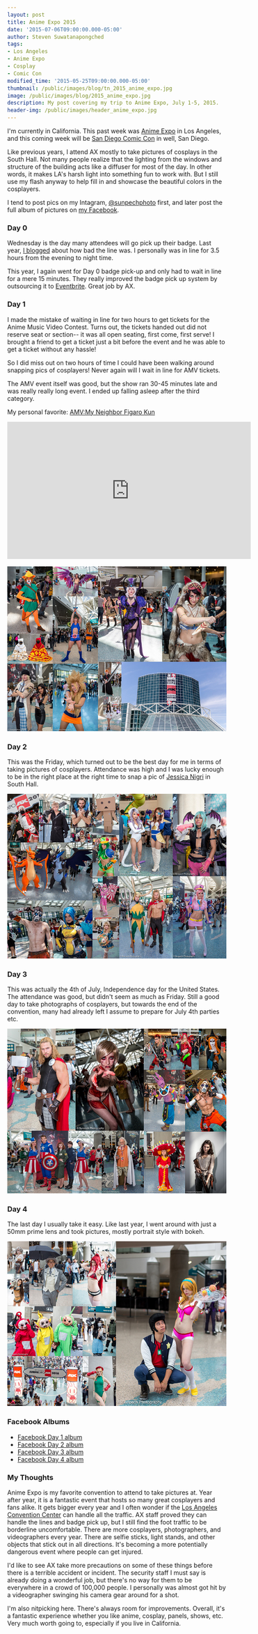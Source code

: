 ```yaml
---
layout: post
title: Anime Expo 2015
date: '2015-07-06T09:00:00.000-05:00'
author: Steven Suwatanapongched
tags:
- Los Angeles
- Anime Expo
- Cosplay
- Comic Con
modified_time: '2015-05-25T09:00:00.000-05:00'
thumbnail: /public/images/blog/tn_2015_anime_expo.jpg
image: /public/images/blog/2015_anime_expo.jpg
description: My post covering my trip to Anime Expo, July 1-5, 2015.
header-img: /public/images/header_anime_expo.jpg
---
```


I'm currently in California. This past week was [Anime Expo](http://www.anime-expo.org/) in Los Angeles, and this coming week will be [San Diego Comic Con](http://www.comic-con.org/cci) in well, San Diego.

Like previous years, I attend AX mostly to take pictures of cosplays in the South Hall. Not many people realize that the lighting from the windows and structure of the building acts like a diffuser for most of the day. In other words, it makes LA's harsh light into something fun to work with. But I still use my flash anyway to help fill in and showcase the beautiful colors in the cosplayers.

I tend to post pics on my Intagram, [@sunpechphoto](http://instagram.com/sunpechphoto) first, and later post the full album of pictures on [my Facebook](http://facebook.com/sunpechphotography).

### Day 0

Wednesday is the day many attendees will go pick up their badge. Last year, [I blogged](/2014/07/anime-expo-2014/) about how bad the line was. I personally was in line for 3.5 hours from the evening to night time.

This year, I again went for Day 0 badge pick-up and only had to wait in line for a mere 15 minutes. They really improved the badge pick up system by outsourcing it to [Eventbrite](https://www.eventbrite.com/). Great job by AX.

### Day 1

I made the mistake of waiting in line for two hours to get tickets for the Anime Music Video Contest. Turns out, the tickets handed out did not reserve seat or section-- it was all open seating, first come, first serve! I brought a friend to get a ticket just a bit before the event and he was able to get a ticket without any hassle!

So I did miss out on two hours of time I could have been walking around snapping pics of cosplayers! Never again will I wait in line for AMV tickets.

The AMV event itself was good, but the show ran 30-45 minutes late and was really really long event. I ended up falling asleep after the third category.

My personal favorite: [AMV:My Neighbor Figaro Kun](https://youtu.be/qgoSJRt0Cuc)

<div class="video-container">
<iframe width="560" height="315" src="https://www.youtube.com/embed/qgoSJRt0Cuc?rel=0" frameborder="0" allowfullscreen></iframe>
</div>

![Anime Expo 2015 - Day 1 collage](/public/images/blog/2015_anime_expo_day_01.jpg)

### Day 2

This was the Friday, which turned out to be the best day for me in terms of taking pictures of cosplayers. Attendance was high and I was lucky enough to be in the right place at the right time to snap a pic of [Jessica Nigri](https://www.facebook.com/OfficialJessicaNigri) in South Hall.

![Anime Expo 2015 - Day 2 collage](/public/images/blog/2015_anime_expo_day_02.jpg)

### Day 3

This was actually the 4th of July, Independence day for the United States. The attendance was good, but didn't seem as much as Friday. Still a good day to take photographs of cosplayers, but towards the end of the convention, many had already left I assume to prepare for July 4th parties etc.

![Anime Expo 2015 - Day 3 collage](/public/images/blog/2015_anime_expo_day_03.jpg)

### Day 4

The last day I usually take it easy. Like last year, I went around with just a 50mm prime lens and took pictures, mostly portrait style with bokeh.

![Anime Expo 2015 - Day 4 collage](/public/images/blog/2015_anime_expo_day_04.jpg)

### Facebook Albums

* [Facebook Day 1 album](https://www.facebook.com/media/set/?set=a.911783278886697.1073741885.408588035872893&type=3)
* [Facebook Day 2 album](https://www.facebook.com/media/set/?set=a.912810192117339.1073741886.408588035872893&type=3)
* [Facebook Day 3 album](https://www.facebook.com/media/set/?set=a.912818425449849.1073741887.408588035872893&type=3)
* [Facebook Day 4 album](https://www.facebook.com/media/set/?set=a.913188475412844.1073741888.408588035872893&type=3)

### My Thoughts

Anime Expo is my favorite convention to attend to take pictures at. Year after year, it is a fantastic event that hosts so many great cosplayers and fans alike. It gets bigger every year and I often wonder if the [Los Angeles Convention Center](http://www.lacclink.com/) can handle all the traffic. AX staff proved they can handle the lines and badge pick up, but I still find the foot traffic to be borderline uncomfortable. There are more cosplayers, photographers, and videographers every year. There are selfie sticks, light stands, and other objects that stick out in all directions. It's becoming a more potentially dangerous event where people can get injured.

I'd like to see AX take more precautions on some of these things before there is a terrible accident or incident. The security staff I must say is already doing a wonderful job, but there's no way for them to be everywhere in a crowd of 100,000 people. I personally was almost got hit by a videographer swinging his camera gear around for a shot.

I'm also nitpicking here. There's always room for improvements. Overall, it's a fantastic experience whether you like anime, cosplay, panels, shows, etc. Very much worth going to, especially if you live in California.
